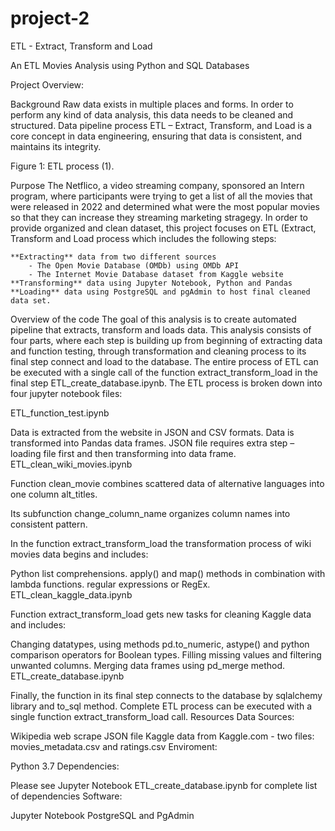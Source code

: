 # project-2

ETL - Extract, Transform and Load

An ETL Movies Analysis using Python and SQL Databases

Project Overview: 

Background
Raw data exists in multiple places and forms. In order to perform any kind of data analysis, this data needs to be cleaned and structured. Data pipeline process ETL – Extract, Transform, and Load is a core concept in data engineering, ensuring that data is consistent, and maintains its integrity.


Figure 1: ETL process (1).

Purpose
The Netflico, a video streaming company, sponsored an Intern program, where participants were trying to get a list of all the movies that were released in 2022 and determined what were the most popular movies so that they can increase they streaming marketing stragegy. In order to provide organized and clean dataset, this project focuses on ETL (Extract, Transform and Load process which includes the following steps:

    **Extracting** data from two different sources 
        - The Open Movie Database (OMDb) using OMDb API
        - The Internet Movie Database dataset from Kaggle website
    **Transforming** data using Jupyter Notebook, Python and Pandas
    **Loading** data using PostgreSQL and pgAdmin to host final cleaned data set.
Overview of the code
The goal of this analysis is to create automated pipeline that extracts, transform and loads data. This analysis consists of four parts, where each step is building up from beginning of extracting data and function testing, through transformation and cleaning process to its final step connect and load to the database. The entire process of ETL can be executed with a single call of the function extract_transform_load in the final step ETL_create_database.ipynb. The ETL process is broken down into four jupyter notebook files:

ETL_function_test.ipynb

Data is extracted from the website in JSON and CSV formats.
Data is transformed into Pandas data frames.
JSON file requires extra step – loading file first and then transforming into data frame.
ETL_clean_wiki_movies.ipynb

Function clean_movie combines scattered data of alternative languages into one column alt_titles.

Its subfunction change_column_name organizes column names into consistent pattern.

In the function extract_transform_load the transformation process of wiki movies data begins and includes:

Python list comprehensions.
apply() and map() methods in combination with lambda functions.
regular expressions or RegEx.
ETL_clean_kaggle_data.ipynb

Function extract_transform_load gets new tasks for cleaning Kaggle data and includes:

Changing datatypes, using methods pd.to_numeric, astype() and python comparison operators for Boolean types.
Filling missing values and filtering unwanted columns.
Merging data frames using pd_merge method.
ETL_create_database.ipynb

Finally, the function in its final step connects to the database by sqlalchemy library and to_sql method.
Complete ETL process can be executed with a single function extract_transform_load call.
Resources
Data Sources:

Wikipedia web scrape JSON file
Kaggle data from Kaggle.com - two files: movies_metadata.csv and ratings.csv
Enviroment:

Python 3.7
Dependencies:

Please see Jupyter Notebook ETL_create_database.ipynb for complete list of dependencies
Software:

Jupyter Notebook
PostgreSQL and PgAdmin
